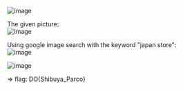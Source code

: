 ![image](https://user-images.githubusercontent.com/64829950/136954735-a40b9bc6-9984-4585-8f95-91ffd586e8ec.png)

The given picture: \
![image](https://user-images.githubusercontent.com/64829950/136954790-5bf2c53c-e12a-49db-b663-193028a0b165.png)

Using google image search with the keyword "japan store": \
![image](https://user-images.githubusercontent.com/64829950/136955368-66b13066-f7a5-4e68-8dd9-3d5fa709bf69.png)

![image](https://user-images.githubusercontent.com/64829950/136955593-9b2a7d0d-490a-4b2d-8df0-ea4180f7fa96.png)

=> flag: DO{Shibuya_Parco}
